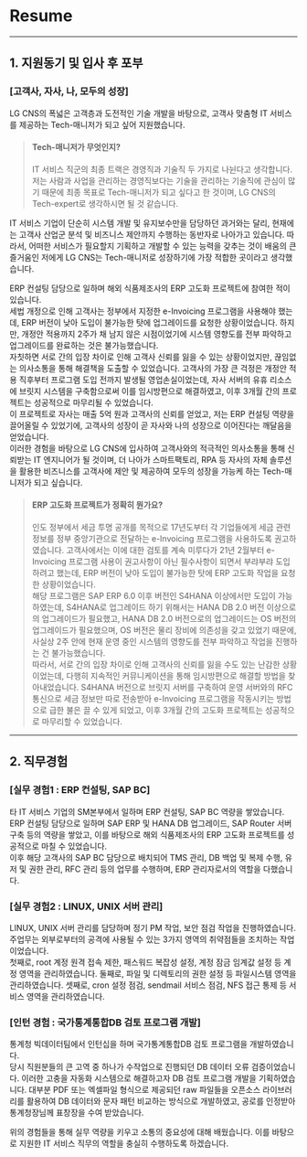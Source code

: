 # Resume

-----

## 1. 지원동기 및 입사 후 포부    

### [고객사, 자사, 나, 모두의 성장]    
LG CNS의 폭넓은 고객층과 도전적인 기술 개발을 바탕으로, 고객사 맞춤형 IT 서비스를 제공하는 Tech-매니저가 되고 싶어 지원했습니다.    
> #### Tech-매니저가 무엇인지?
> IT 서비스 직군의 최종 트랙은 경영직과 기술직 두 가지로 나뉜다고 생각합니다. 저는 사람과 사업을 관리하는 경영직보다는 기술을 관리하는 기술직에 관심이 많기 때문에 최종 목표로 Tech-매니저가 되고 싶다고 한 것이며, LG CNS의 Tech-expert로 생각하시면 될 것 같습니다.    

IT 서비스 기업이 단순히 시스템 개발 및 유지보수만을 담당하던 과거와는 달리, 현재에는 고객사 산업군 분석 및 비즈니스 제안까지 수행하는 동반자로 나아가고 있습니다. 따라서, 어떠한 서비스가 필요할지 기획하고 개발할 수 있는 능력을 갖추는 것이 배움의 큰 즐거움인 저에게 LG CNS는 Tech-매니저로 성장하기에 가장 적합한 곳이라고 생각했습니다.    

ERP 컨설팅 담당으로 일하며 해외 식품제조사의 ERP 고도화 프로젝트에 참여한 적이 있습니다.    
세법 개정으로 인해 고객사는 정부에서 지정한 e-Invoicing 프로그램을 사용해야 했는데, ERP 버전이 낮아 도입이 불가능한 탓에 업그레이드를 요청한 상황이었습니다. 하지만, 개정안 적용까지 2주가 채 남지 않은 시점이었기에 시스템 영향도를 전부 파악하고 업그레이드를 완료하는 것은 불가능했습니다.    
자칫하면 서로 간의 입장 차이로 인해 고객사 신뢰를 잃을 수 있는 상황이었지만, 끊임없는 의사소통을 통해 해결책을 도출할 수 있었습니다. 고객사의 가장 큰 걱정은 개정안 적용 직후부터 프로그램 도입 전까지 발생될 영업손실이었는데, 자사 서버의 유휴 리소스에 브릿지 시스템을 구축함으로써 이를 임시방편으로 해결하였고, 이후 3개월 간의 프로젝트는 성공적으로 마무리될 수 있었습니다.    
이 프로젝트로 자사는 매출 5억 원과 고객사의 신뢰를 얻었고, 저는 ERP 컨설팅 역량을 끌어올릴 수 있었기에, 고객사의 성장이 곧 자사와 나의 성장으로 이어진다는 깨달음을 얻었습니다.    
이러한 경험을 바탕으로 LG CNS에 입사하여 고객사와의 적극적인 의사소통을 통해 신뢰받는 IT 엔지니어가 될 것이며, 더 나아가 스마트팩토리, RPA 등 자사의 자체 솔루션을 활용한 비즈니스를 고객사에 제안 및 제공하여 모두의 성장을 가능케 하는 Tech-매니저가 되고 싶습니다.    
> #### ERP 고도화 프로젝트가 정확히 뭔가요?    
> 인도 정부에서 세금 투명 공개를 목적으로 17년도부터 각 기업들에게 세금 관련 정보를 정부 중앙기관으로 전달하는 e-Invoicing 프로그램을 사용하도록 권고하였습니다. 고객사에서는 이에 대한 검토를 계속 미루다가 21년 2월부터 e-Invoicing 프로그램 사용이 권고사항이 아닌 필수사항이 되면서 부랴부랴 도입하려고 했는데, ERP 버전이 낮아 도입이 불가능한 탓에 ERP 고도화 작업을 요청한 상황이었습니다.    
> 해당 프로그램은 SAP ERP 6.0 이후 버전인 S4HANA 이상에서만 도입이 가능하였는데, S4HANA로 업그레이드 하기 위해서는 HANA DB 2.0 버전 이상으로의 업그레이드가 필요했고, HANA DB 2.0 버전으로의 업그레이드는 OS 버전의 업그레이드가 필요했으며, OS 버전은 물리 장비에 의존성을 갖고 있었기 때문에, 사실상 2주 안에 현재 운영 중인 시스템의 영향도를 전부 파악하고 작업을 진행하는 건 불가능했습니다.    
> 따라서, 서로 간의 입장 차이로 인해 고객사의 신뢰를 잃을 수도 있는 난감한 상황이었는데, 다행히 지속적인 커뮤니케이션을 통해 임시방편으로 해결할 방법을 찾아내었습니다. S4HANA 버전으로 브릿지 서버를 구축하여 운영 서버와의 RFC 통신으로 세금 정보만 따로 전송받아 e-Invoicing 프로그램을 작동시키는 방법으로 급한 불은 끌 수 있게 되었고, 이후 3개월 간의 고도화 프로젝트는 성공적으로 마무리할 수 있었습니다.    

-----

## 2. 직무경험    

### [실무 경험1 : ERP 컨설팅, SAP BC]    
타 IT 서비스 기업의 SM본부에서 일하며 ERP 컨설팅, SAP BC 역량을 쌓았습니다.    
ERP 컨설팅 담당으로 일하며 SAP ERP 및 HANA DB 업그레이드, SAP Router 서버 구축 등의 역량을 쌓았고, 이를 바탕으로 해외 식품제조사의 ERP 고도화 프로젝트를 성공적으로 마칠 수 있었습니다.    
이후 해당 고객사의 SAP BC 담당으로 배치되어 TMS 관리, DB 백업 및 복제 수행, 유저 및 권한 관리, RFC 관리 등의 업무를 수행하며, ERP 관리자로서의 역할을 다했습니다.    

### [실무 경험2 : LINUX, UNIX 서버 관리]    
LINUX, UNIX 서버 관리를 담당하며 정기 PM 작업, 보안 점검 작업을 진행하였습니다.    
주업무는 외부로부터의 공격에 사용될 수 있는 3가지 영역의 취약점들을 조치하는 작업이었습니다.    
첫째로, root 계정 원격 접속 제한, 패스워드 복잡성 설정, 계정 잠금 임계값 설정 등 계정 영역을 관리하였습니다. 둘째로, 파일 및 디렉토리의 권한 설정 등 파일시스템 영역을 관리하였습니다. 셋째로, cron 설정 점검, sendmail 서비스 점검, NFS 접근 통제 등 서비스 영역을 관리하였습니다.    

### [인턴 경험 : 국가통계통합DB 검토 프로그램 개발]    
통계청 빅데이터팀에서 인턴십을 하며 국가통계통합DB 검토 프로그램을 개발하였습니다.    
당시 직원분들의 큰 고역 중 하나가 수작업으로 진행되던 DB 데이터 오류 검증이었습니다. 이러한 고충을 자동화 시스템으로 해결하고자 DB 검토 프로그램 개발을 기획하였습니다. 대부분 PDF 또는 엑셀파일 형식으로 제공되던 raw 파일들을 오픈소스 라이브러리를 활용하여 DB 데이터와 문자 패턴 비교하는 방식으로 개발하였고, 공로를 인정받아 통계청장님께 표창장을 수여 받았습니다.    

위의 경험들을 통해 실무 역량을 키우고 소통의 중요성에 대해 배웠습니다. 이를 바탕으로 지원한 IT 서비스 직무의 역할을 충실히 수행하도록 하겠습니다.    


